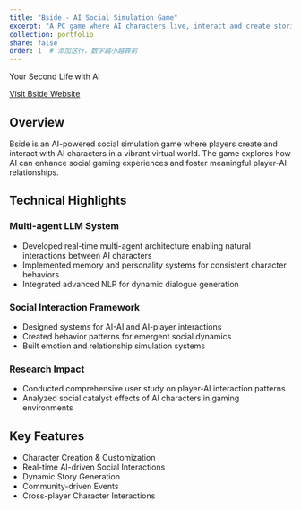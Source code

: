 ```yaml
---
title: "Bside - AI Social Simulation Game"
excerpt: "A PC game where AI characters live, interact and create stories together<br/><img src='/images/bside-banner.png'>"
collection: portfolio
share: false
order: 1  # 添加这行，数字越小越靠前
---
```


Your Second Life with AI

[Visit Bside Website](https://www.bside.zone/)

## Overview
Bside is an AI-powered social simulation game where players create and interact with AI characters in a vibrant virtual world. The game explores how AI can enhance social gaming experiences and foster meaningful player-AI relationships.

## Technical Highlights

### Multi-agent LLM System
- Developed real-time multi-agent architecture enabling natural interactions between AI characters
- Implemented memory and personality systems for consistent character behaviors
- Integrated advanced NLP for dynamic dialogue generation

### Social Interaction Framework
- Designed systems for AI-AI and AI-player interactions
- Created behavior patterns for emergent social dynamics
- Built emotion and relationship simulation systems

### Research Impact
- Conducted comprehensive user study on player-AI interaction patterns
- Analyzed social catalyst effects of AI characters in gaming environments

## Key Features
- Character Creation & Customization
- Real-time AI-driven Social Interactions
- Dynamic Story Generation
- Community-driven Events
- Cross-player Character Interactions